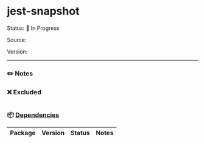 # jest-snapshot

Status: :hammer: In Progress

Source: 

Version: 

---

### :pencil2: Notes

### :x: Excluded
```
```

### :package: [Dependencies]()
| Package | Version | Status | Notes |
| - | - | - | - |
